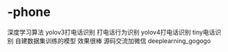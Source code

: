 # -phone
深度学习算法 yolov3打电话识别 打电话行为识别 yolov4打电话识别 tiny电话识别 自建数据集训练的模型 效果很棒 源码交流加微信 deeplearning_gogogo
